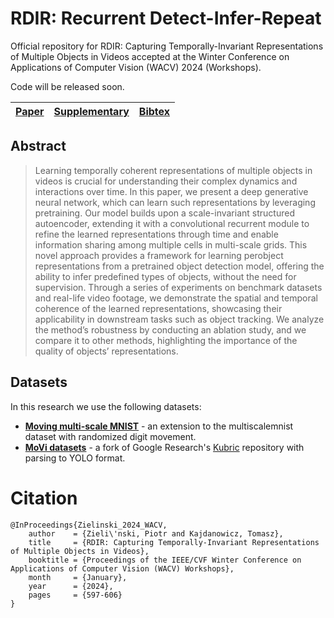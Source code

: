 # **RDIR**: Recurrent Detect-Infer-Repeat

Official repository for RDIR: Capturing Temporally-Invariant Representations of Multiple Objects in Videos accepted at the Winter Conference on Applications of Computer Vision (WACV) 2024 (Workshops).

Code will be released soon.

| [Paper](https://openaccess.thecvf.com/content/WACV2024W/Pretrain/papers/Zielinski_RDIR_Capturing_Temporally-Invariant_Representations_of_Multiple_Objects_in_Videos_WACVW_2024_paper.pdf) | [Supplementary](https://openaccess.thecvf.com/content/WACV2024W/Pretrain/papers/Zielinski_RDIR_Capturing_Temporally-Invariant_Representations_of_Multiple_Objects_in_Videos_WACVW_2024_paper.pdf) | [Bibtex](#citation) |
| :---: | :---: | :---: |

## Abstract

> Learning temporally coherent representations of multiple objects in videos is crucial for understanding their complex dynamics and interactions over time. In this paper, we present a deep generative neural network, which can learn such representations by leveraging pretraining. Our model builds upon a scale-invariant structured autoencoder, extending it with a convolutional recurrent module to refine the learned representations through time and enable information sharing among multiple cells in multi-scale grids. This novel approach provides a framework for learning perobject representations from a pretrained object detection model, offering the ability to infer predefined types of objects, without the need for supervision. Through a series of experiments on benchmark datasets and real-life video footage, we demonstrate the spatial and temporal coherence of the learned representations, showcasing their applicability in downstream tasks such as object tracking. We analyze the method’s robustness by conducting an ablation study, and we compare it to other methods, highlighting the importance of the quality of objects’ representations.

## Datasets

In this research we use the following datasets:
- [**Moving multi-scale MNIST**](https://github.com/piotlinski/moving_multiscalemnist) - an extension to the multiscalemnist dataset with randomized digit movement.
- [**MoVi datasets**](https://github.com/piotlinski/kubric) - a fork of Google Research's [Kubric](https://github.com/google-research/kubric) repository with parsing to YOLO format.

# Citation
```
@InProceedings{Zielinski_2024_WACV,
    author    = {Zieli\'nski, Piotr and Kajdanowicz, Tomasz},
    title     = {RDIR: Capturing Temporally-Invariant Representations of Multiple Objects in Videos},
    booktitle = {Proceedings of the IEEE/CVF Winter Conference on Applications of Computer Vision (WACV) Workshops},
    month     = {January},
    year      = {2024},
    pages     = {597-606}
}
```
